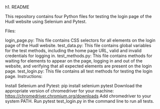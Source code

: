 h1. README

This repository contains four Python files for testing the login page of the Hudl website using Selenium and Pytest.

Files:

login_page.py: This file contains CSS selectors for all elements on the login page of the Hudl website.
test_data.py: This file contains global variables for the test methods, including the home page URL, valid and invalid credentials for logging in.
test_methods.py: This file contains methods for waiting for elements to appear on the page, logging in and out of the website, and verifying that all expected elements are present on the login page.
test_login.py: This file contains all test methods for testing the login page.
Instructions:

Install Selenium and Pytest: pip install selenium pytest
Download the appropriate version of chromedriver for your machine: https://chromedriver.chromium.org/downloads
Add chromedriver to your system PATH.
Run pytest test_login.py in the command line to run all tests.